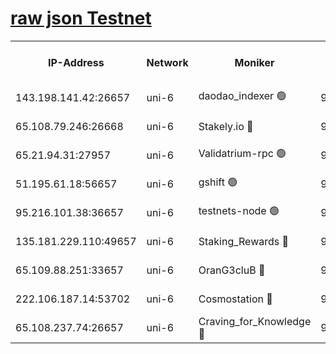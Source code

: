 [raw json Testnet](https://rpc-check.junot.stavr.tech/junot/rpc-junot-result.json)
=


<table><tr><th>IP-Address</th><th>Network</th><th>Moniker</th><th>Latest Block Height</th><th>Earliest Block Height</th><th>Catching Up</th><th>Tx Index</th><th>Voting Power</th><th>Scan Time</th></tr><tr><td>143.198.141.42:26657</td><td>uni-6</td><td>daodao_indexer 🟢</td><td>9311270</td><td>1</td><td>False</td><td>off</td><td>0</td><td>2024-03-28T16:26:09.144220141UTC</td></tr><tr><td>65.108.79.246:26668</td><td>uni-6</td><td>Stakely.io 🔴</td><td>9311264</td><td>1570872</td><td>False</td><td>on</td><td>11</td><td>2024-03-28T16:25:51.402202132UTC</td></tr><tr><td>65.21.94.31:27957</td><td>uni-6</td><td>Validatrium-rpc 🟢</td><td>9311263</td><td>2943363</td><td>False</td><td>on</td><td>0</td><td>2024-03-28T16:25:46.990233214UTC</td></tr><tr><td>51.195.61.18:56657</td><td>uni-6</td><td>gshift 🟢</td><td>9311259</td><td>7691417</td><td>False</td><td>on</td><td>0</td><td>2024-03-28T16:25:33.156207198UTC</td></tr><tr><td>95.216.101.38:36657</td><td>uni-6</td><td>testnets-node 🟢</td><td>9311265</td><td>8116304</td><td>False</td><td>on</td><td>0</td><td>2024-03-28T16:25:53.744381419UTC</td></tr><tr><td>135.181.229.110:49657</td><td>uni-6</td><td>Staking_Rewards 🔴</td><td>9311272</td><td>8388763</td><td>False</td><td>on</td><td>1008</td><td>2024-03-28T16:26:15.910796635UTC</td></tr><tr><td>65.109.88.251:33657</td><td>uni-6</td><td>OranG3cluB 🔴</td><td>9311271</td><td>8418953</td><td>False</td><td>on</td><td>11</td><td>2024-03-28T16:26:13.517560791UTC</td></tr><tr><td>222.106.187.14:53702</td><td>uni-6</td><td>Cosmostation 🔴</td><td>9311262</td><td>9204626</td><td>False</td><td>on</td><td>109013</td><td>2024-03-28T16:25:44.660100742UTC</td></tr><tr><td>65.108.237.74:26657</td><td>uni-6</td><td>Craving_for_Knowledge 🔴</td><td>9311268</td><td>9236055</td><td>False</td><td>on</td><td>9004</td><td>2024-03-28T16:26:04.240781143UTC</td></tr></table>